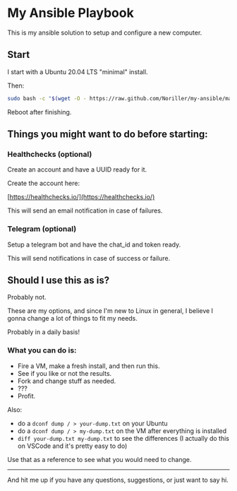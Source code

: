 # My Ansible Playbook

This is my ansible solution to setup and configure a new computer.

## Start

I start with a Ubuntu 20.04 LTS "minimal" install.

Then:
```bash
sudo bash -c "$(wget -O - https://raw.github.com/Noriller/my-ansible/master/start.sh)"
```

Reboot after finishing.

## Things you might want to do before starting:

### Healthchecks (optional)

Create an account and have a UUID ready for it.

Create the account here:

[https://healthchecks.io/](https://healthchecks.io/)


This will send an email notification in case of failures.

### Telegram (optional)

Setup a telegram bot and have the chat_id and token ready.

This will send notifications in case of success or failure.

## Should I use this as is?

Probably not.

These are my options, and since I'm new to Linux in general, I believe I gonna change a lot of things to fit my needs.

Probably in a daily basis!

### What you can do is:

- Fire a VM, make a fresh install, and then run this.
- See if you like or not the results.
- Fork and change stuff as needed.
- ???
- Profit.

Also:

- do a `dconf dump / > your-dump.txt` on your Ubuntu
- do a `dconf dump / > my-dump.txt` on the VM after everything is installed
- `diff your-dump.txt my-dump.txt` to see the differences (I actually do this on VSCode and it's pretty easy to do)

Use that as a reference to see what you would need to change.

---

And hit me up if you have any questions, suggestions, or just want to say hi.